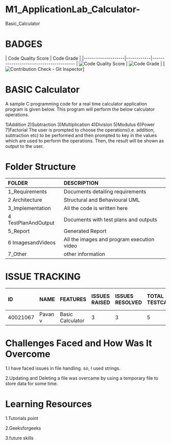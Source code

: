 # M1_ApplicationLab_Calculator-
 Basic_Calculator 

# BADGES
| Code Quality Score | Code Grade | 
|--------------------|------------|----------------------------------------
| ![Code Quality Score](https://api.codiga.io/project/29818/score/svg) | ![Code Grade](https://api.codiga.io/project/29818/status/svg) | [![Contribution Check - Git Inspector](https://github.com/hamsaveni2016/M1_Previous-Project_Library-Mangment/actions/workflows/gitinspector.yml/badge.svg)]



# **BASIC Calculator**
A sample C programming code for a real time calculator application program is given below. This program will perform the below calculator operations.


1)Addition
2)Subtraction
3)Multiplication
4)Division
5)Modulus
6)Power
7)Factorial
The user is prompted to choose the operations(i.e. addition, subtraction etc)  to be performed and then prompted to key in the values which are used to perform the operations. Then, the result will be shown as output to the user.

# Folder Structure
|FOLDER|DESCRIPTION|
|:-----|:----------|
|1_Requirements|Documents detailing requirements|
|2 Architecture|Structural and Behavioural UML|
|3_Implementation|All the code is written here|
|4 TestPlanAndOutput|Documents with test plans and outputs|
|5_Report|Generated Report|
|6 ImagesandVideos|All the images and program execution video|
|7_Other|other information|

# ISSUE TRACKING
|ID|NAME|FEATURES|ISSUES RAISED|ISSUES RESOLVED|TOTAL TESTCASES|TOTAL TESTCASES PASSED|
|:----|:---|:-------|:------------|:--------------|:--------------|:---------------------|
|40021067|Pavan v|Basic Calculator|3|3|5|5|

# Challenges Faced and How Was It Overcome
1.I have faced issues in file handling. so, I used strings.

2.Updating and Deleting a file was overcame by using a temporary file to store data for some time.

# Learning Resources
1.Tutorials point

2.Geeksforgeeks

3.future skills

